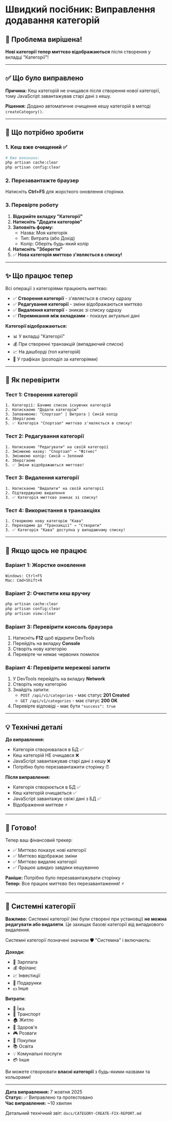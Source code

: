 # Швидкий посібник: Виправлення додавання категорій

## 🎯 Проблема вирішена!

**Нові категорії тепер миттєво відображаються** після створення у вкладці "Категорії"!

---

## ✅ Що було виправлено

**Причина:** Кеш категорій не очищався після створення нової категорії, тому JavaScript завантажував старі дані з кешу.

**Рішення:** Додано автоматичне очищення кешу категорій в методі `createCategory()`.

---

## 🔄 Що потрібно зробити

### 1. Кеш вже очищений ✅

```bash
# Вже виконано:
php artisan cache:clear
php artisan config:clear
```

### 2. Перезавантажте браузер

Натисніть **Ctrl+F5** для жорсткого оновлення сторінки.

### 3. Перевірте роботу

1. **Відкрийте вкладку "Категорії"**
2. **Натисніть "Додати категорію"**
3. **Заповніть форму:**
   - Назва: Моя категорія
   - Тип: Витрата (або Дохід)
   - Колір: Оберіть будь-який колір
4. **Натисніть "Зберегти"**
5. ✅ **Нова категорія миттєво з'являється в списку!**

---

## ✨ Що працює тепер

Всі операції з категоріями працюють миттєво:

- ✅ **Створення категорії** - з'являється в списку одразу
- ✅ **Редагування категорії** - зміни відображаються миттєво
- ✅ **Видалення категорії** - зникає зі списку одразу
- ✅ **Перемикання між вкладками** - показує актуальні дані

**Категорії відображаються:**
- 📊 У вкладці "Категорії"
- 💰 При створенні транзакцій (випадаючий список)
- 📈 На дашборді (топ категорій)
- 🍩 У графіках (розподіл за категоріями)

---

## 🧪 Як перевірити

### Тест 1: Створення категорії

```
1. Категорії: Бачимо список існуючих категорій
2. Натискаємо "Додати категорію"
3. Заповнюємо: "Спортзал" | Витрата | Синій колір
4. Зберігаємо
5. ✅ Категорія "Спортзал" миттєво з'являється в списку!
```

### Тест 2: Редагування категорії

```
1. Натискаємо "Редагувати" на своїй категорії
2. Змінюємо назву: "Спортзал" → "Фітнес"
3. Змінюємо колір: Синій → Зелений
4. Зберігаємо
5. ✅ Зміни відображаються миттєво!
```

### Тест 3: Видалення категорії

```
1. Натискаємо "Видалити" на своїй категорії
2. Підтверджуємо видалення
3. ✅ Категорія миттєво зникає зі списку!
```

### Тест 4: Використання в транзакціях

```
1. Створюємо нову категорію "Кава"
2. Переходимо до "Транзакції" → "Створити"
3. ✅ Категорія "Кава" доступна у випадаючому списку!
```

---

## 🐛 Якщо щось не працює

### Варіант 1: Жорстке оновлення

```
Windows: Ctrl+F5
Mac: Cmd+Shift+R
```

### Варіант 2: Очистити кеш вручну

```bash
php artisan cache:clear
php artisan config:clear
php artisan view:clear
```

### Варіант 3: Перевірити консоль браузера

1. Натисніть **F12** щоб відкрити DevTools
2. Перейдіть на вкладку **Console**
3. Створіть нову категорію
4. Перевірте чи немає червоних помилок

### Варіант 4: Перевірити мережеві запити

1. У DevTools перейдіть на вкладку **Network**
2. Створіть нову категорію
3. Знайдіть запити:
   - `POST /api/v1/categories` - має статус **201 Created**
   - `GET /api/v1/categories` - має статус **200 OK**
4. Перевірте відповіді - має бути `"success": true`

---

## 💡 Технічні деталі

**До виправлення:**
- Категорія створювалася в БД ✅
- Кеш категорій НЕ очищався ❌
- JavaScript завантажував старі дані з кешу ❌
- Потрібно було перезавантажити сторінку ⏰

**Після виправлення:**
- Категорія створюється в БД ✅
- Кеш категорій очищається ✅
- JavaScript завантажує свіжі дані з БД ✅
- Відображення миттєве ⚡

---

## 🎉 Готово!

Тепер ваш фінансовий трекер:
- ✅ Миттєво показує нові категорії
- ✅ Миттєво відображає зміни
- ✅ Миттєво видаляє категорії
- ✅ Працює швидко завдяки кешуванню

**Раніше:** Потрібно було перезавантажувати сторінку  
**Тепер:** Все працює миттєво без перезавантаження! ⚡

---

## 📝 Системні категорії

**Важливо:** Системні категорії (які були створені при установці) **не можна редагувати або видаляти**. Це захищає базові категорії від випадкового видалення.

Системні категорії позначені значком 🛡️ "Системна" і включають:

**Доходи:**
- 💼 Зарплата
- 💰 Фріланс
- 📈 Інвестиції
- 🎁 Подарунки
- 💵 Інше

**Витрати:**
- 🍕 Їжа
- 🚗 Транспорт
- 🏠 Житло
- 🏥 Здоров'я
- 🎮 Розваги
- 🛒 Покупки
- 📚 Освіта
- 💡 Комунальні послуги
- 💳 Інше

Ви можете створювати **власні категорії** з будь-якими назвами та кольорами!

---

**Дата виправлення:** 7 жовтня 2025  
**Статус:** ✅ Виправлено та протестовано  
**Час виправлення:** ~10 хвилин

Детальний технічний звіт: `docs/CATEGORY-CREATE-FIX-REPORT.md`
